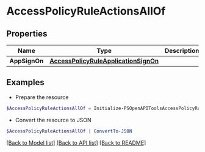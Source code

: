 # AccessPolicyRuleActionsAllOf
## Properties

Name | Type | Description | Notes
------------ | ------------- | ------------- | -------------
**AppSignOn** | [**AccessPolicyRuleApplicationSignOn**](AccessPolicyRuleApplicationSignOn.md) |  | [optional] 

## Examples

- Prepare the resource
```powershell
$AccessPolicyRuleActionsAllOf = Initialize-PSOpenAPIToolsAccessPolicyRuleActionsAllOf  -AppSignOn null
```

- Convert the resource to JSON
```powershell
$AccessPolicyRuleActionsAllOf | ConvertTo-JSON
```

[[Back to Model list]](../README.md#documentation-for-models) [[Back to API list]](../README.md#documentation-for-api-endpoints) [[Back to README]](../README.md)


